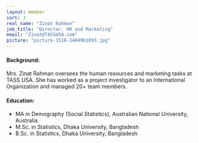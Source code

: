 ```yaml
---
layout: member
sort: 3
real_name: "Zinat Rahman"
job_title: "Director, HR and Marketing"
email: "Zinat@TASSUSA.com"
picture: "picture-1518-1404961093.jpg"
---
```

#### Background:
Mrs. Zinat Rahman oversees the human resources and marketing tasks at TASS USA. She has worked as a project investigator to an International Organization and managed 20+ team members.

#### Education:
- MA in Demography (Social Statistics), Australian National University, Australia.
- M.Sc. in Statistics, Dhaka University, Bangladesh
- B.Sc. in Statistics, Dhaka University, Bangladesh